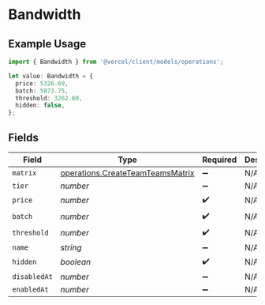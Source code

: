 # Bandwidth

## Example Usage

```typescript
import { Bandwidth } from '@vercel/client/models/operations';

let value: Bandwidth = {
  price: 5326.69,
  batch: 5873.75,
  threshold: 3262.69,
  hidden: false,
};
```

## Fields

| Field        | Type                                                                                 | Required           | Description |
| ------------ | ------------------------------------------------------------------------------------ | ------------------ | ----------- |
| `matrix`     | [operations.CreateTeamTeamsMatrix](../../models/operations/createteamteamsmatrix.md) | :heavy_minus_sign: | N/A         |
| `tier`       | _number_                                                                             | :heavy_minus_sign: | N/A         |
| `price`      | _number_                                                                             | :heavy_check_mark: | N/A         |
| `batch`      | _number_                                                                             | :heavy_check_mark: | N/A         |
| `threshold`  | _number_                                                                             | :heavy_check_mark: | N/A         |
| `name`       | _string_                                                                             | :heavy_minus_sign: | N/A         |
| `hidden`     | _boolean_                                                                            | :heavy_check_mark: | N/A         |
| `disabledAt` | _number_                                                                             | :heavy_minus_sign: | N/A         |
| `enabledAt`  | _number_                                                                             | :heavy_minus_sign: | N/A         |
